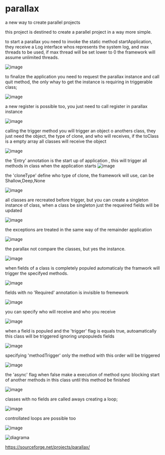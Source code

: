 # parallax
a new way to create parallel projects

this project is destined to create a parallel project in a way more simple.


to start a parallax you need to invoke the static method startApplication, they receive a Log interface whos represents the system log, and max threads to be used, if max thread will be set lower to 0 the framework will assume unlimited threads.

![image](https://user-images.githubusercontent.com/67382564/186215265-221ac41e-c158-4015-9fb8-ba199b569145.png)

to finalize the application you need to request the parallax instance and call quit method, the only whay to get the instance is requiring in triggerable class;

![image](https://user-images.githubusercontent.com/67382564/186216573-5b42cddb-c307-4a6e-9b0d-1d6ae51d1afa.png)

a new register is possible too, you just need to call register in parallax instance

![image](https://user-images.githubusercontent.com/67382564/186217467-150c128b-033f-42ee-a152-7632aba8e8c8.png)

calling the trigger method you will trigger an object o anothers class, they just need the object, the type of clone, and who will receives, if the toClass is a empty array all classes will receive the object

![image](https://user-images.githubusercontent.com/67382564/186218468-8ded174f-b05e-4116-8934-4de472a5d830.png)


the 'Entry' annotation  is the start up of application , this will trigger all methods in class when the application starts
![image](https://user-images.githubusercontent.com/67382564/186214369-584f50c9-a4d2-4a78-ad99-625587150c19.png)


the 'cloneType' define who type of clone, the framework will use, can be Shallow,Deep,None

![image](https://user-images.githubusercontent.com/67382564/186212867-cad16b22-d011-4117-8536-b1de980498b1.png)

all classes are recreated before trigger, but you can create a singleton instance of class, when a class be singleton just the requeired fields will be updated

![image](https://user-images.githubusercontent.com/67382564/186206736-84dc15da-b54a-4182-9aac-618a0400e1cc.png)

the exceptions are treated in the same way of the remainder application

![image](https://user-images.githubusercontent.com/67382564/186207647-0f5d4e7c-2e62-4d7a-906d-6a6378aa0006.png)

the parallax not compare the classes, but yes the instance.

![image](https://user-images.githubusercontent.com/67382564/186208362-3f45e9dd-60f1-4f88-993c-6002a47e57af.png)



when fields of a class is completely populed automaticaly the framwork will trigger the specifyed methods.

![image](https://user-images.githubusercontent.com/67382564/186205220-b2937696-031e-403c-89b5-c7c84341befb.png)

fields with no 'Required' annotation is invisible to fremework

![image](https://user-images.githubusercontent.com/67382564/186221708-d345756a-25b0-445c-b5fc-03795ee9c3d3.png)


you can specify who will receive and  who you receive

![image](https://user-images.githubusercontent.com/67382564/186206204-3463713c-e5e7-4658-ba0c-2635fdad0997.png)

when a field is populed and the 'trigger' flag is equals  true, autoamatically this class will be triggered  ignoring unpopuleds fields

![image](https://user-images.githubusercontent.com/67382564/186209596-eee350d9-f093-4b55-b1d0-2cd541b745b9.png)

specifying 'methodTrigger' only the method with this order will be triggered

![image](https://user-images.githubusercontent.com/67382564/186209910-7438ec89-c3d5-4594-8ce5-847ee8085214.png)

the 'async' flag when false make a execution of method sync blocking start of another methods in this class until this method be finished

![image](https://user-images.githubusercontent.com/67382564/186211635-0c47931b-479a-4fd8-8ab7-5f87098ddc85.png)

classes with no fields are called aways creating a loop;

![image](https://user-images.githubusercontent.com/67382564/186222837-cdcf0fc5-6f62-4e13-a115-bec8b84d1283.png)

controllated loops are possible too 

![image](https://user-images.githubusercontent.com/67382564/186224791-c1c46344-8a4a-4b5a-a753-47e4d472d12d.png)




![diagrama](https://user-images.githubusercontent.com/67382564/186203859-3a7e8651-1f90-432c-9ff4-25f8173531bf.png)



https://sourceforge.net/projects/parallax/
